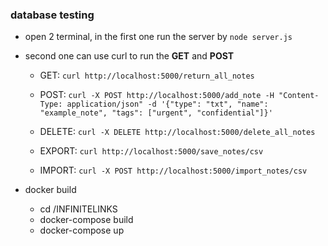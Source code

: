 ### database testing
- open 2 terminal, in the first one run the server by `node server.js`
- second one can use curl to run the **GET** and **POST**
    - GET: `curl http://localhost:5000/return_all_notes`
    - POST: `curl -X POST http://localhost:5000/add_note -H "Content-Type: application/json" -d '{"type": "txt", "name": "example_note", "tags": ["urgent", "confidential"]}'`

    - DELETE: `curl -X DELETE http://localhost:5000/delete_all_notes`
    - EXPORT: `curl http://localhost:5000/save_notes/csv`
    - IMPORT: `curl -X POST http://localhost:5000/import_notes/csv`

- docker build 
    - cd /INFINITELINKS
    - docker-compose build
    - docker-compose up 